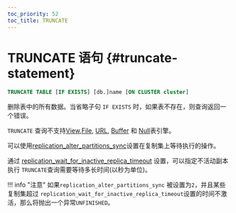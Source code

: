 ```yaml
---
toc_priority: 52
toc_title: TRUNCATE
---
```


# TRUNCATE 语句 {#truncate-statement}

``` sql
TRUNCATE TABLE [IF EXISTS] [db.]name [ON CLUSTER cluster]
```

删除表中的所有数据。当省略子句 `IF EXISTS` 时，如果表不存在，则查询返回一个错误。



`TRUNCATE` 查询不支持[View](../../engines/table-engines/special/view.md),[File](../../engines/table-engines/special/file.md), [URL](../../engines/table-engines/special/url.md), [Buffer](../../engines/table-engines/special/buffer.md) 和 [Null](../../engines/table-engines/special/null.md)表引擎。



可以使用[replication_alter_partitions_sync](../../operations/settings/settings.md#replication-alter-partitions-sync)设置在复制集上等待执行的操作。



通过 [replication_wait_for_inactive_replica_timeout](../../operations/settings/settings.md#replication-wait-for-inactive-replica-timeout) 设置，可以指定不活动副本执行 `TRUNCATE`查询需要等待多长时间(以秒为单位)。



!!! info  "注意"
    如果`replication_alter_partitions_sync` 被设置为`2`，并且某些复制集超过 `replication_wait_for_inactive_replica_timeout`设置的时间不激活，那么将抛出一个异常`UNFINISHED`。



